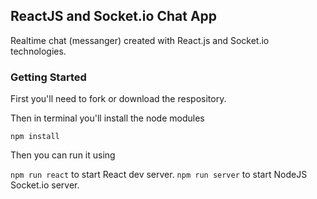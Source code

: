 ## ReactJS and Socket.io Chat App 

Realtime chat (messanger) created with React.js and Socket.io technologies.

### Getting Started

First you'll need to fork or download the respository.

Then in terminal you'll install the node modules

``` npm install ```

Then you can run it using 

``` npm run react ``` to start React dev server.
``` npm run server ``` to start NodeJS Socket.io server.


